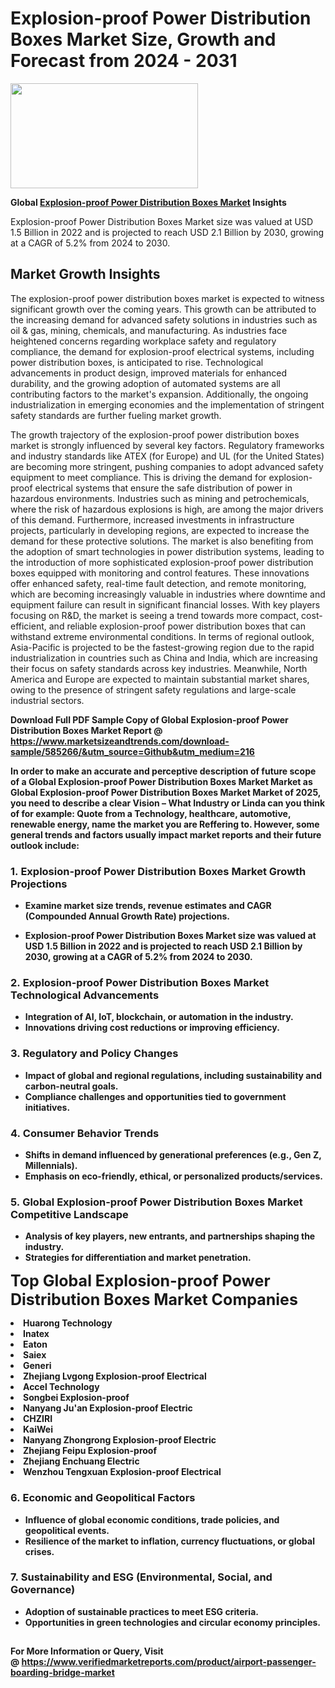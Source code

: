<H1>Explosion-proof Power Distribution Boxes Market Size, Growth and Forecast from 2024 - 2031</H1><img class="aligncenter size-medium wp-image-584254" src="https://thirdeyenews.in/wp-content/uploads/2024/09/Global-Market-Research-300x168.jpeg" alt="" width="300" height="168" /><p><strong>Global&nbsp;<a href="https://www.marketsizeandtrends.com/download-sample/585266/&amp;utm_source=Github&utm_medium=216">Explosion-proof Power Distribution Boxes Market</a> Insights</strong></p><p>Explosion-proof Power Distribution Boxes Market size was valued at USD 1.5 Billion in 2022 and is projected to reach USD 2.1 Billion by 2030, growing at a CAGR of 5.2% from 2024 to 2030.</p><p><h2>Market Growth Insights</h2> <p>The explosion-proof power distribution boxes market is expected to witness significant growth over the coming years. This growth can be attributed to the increasing demand for advanced safety solutions in industries such as oil & gas, mining, chemicals, and manufacturing. As industries face heightened concerns regarding workplace safety and regulatory compliance, the demand for explosion-proof electrical systems, including power distribution boxes, is anticipated to rise. Technological advancements in product design, improved materials for enhanced durability, and the growing adoption of automated systems are all contributing factors to the market's expansion. Additionally, the ongoing industrialization in emerging economies and the implementation of stringent safety standards are further fueling market growth.</p> <p><strong></strong></p> <p>The growth trajectory of the explosion-proof power distribution boxes market is strongly influenced by several key factors. Regulatory frameworks and industry standards like ATEX (for Europe) and UL (for the United States) are becoming more stringent, pushing companies to adopt advanced safety equipment to meet compliance. This is driving the demand for explosion-proof electrical systems that ensure the safe distribution of power in hazardous environments. Industries such as mining and petrochemicals, where the risk of hazardous explosions is high, are among the major drivers of this demand. Furthermore, increased investments in infrastructure projects, particularly in developing regions, are expected to increase the demand for these protective solutions. The market is also benefiting from the adoption of smart technologies in power distribution systems, leading to the introduction of more sophisticated explosion-proof power distribution boxes equipped with monitoring and control features. These innovations offer enhanced safety, real-time fault detection, and remote monitoring, which are becoming increasingly valuable in industries where downtime and equipment failure can result in significant financial losses. With key players focusing on R&D, the market is seeing a trend towards more compact, cost-efficient, and reliable explosion-proof power distribution boxes that can withstand extreme environmental conditions. In terms of regional outlook, Asia-Pacific is projected to be the fastest-growing region due to the rapid industrialization in countries such as China and India, which are increasing their focus on safety standards across key industries. Meanwhile, North America and Europe are expected to maintain substantial market shares, owing to the presence of stringent safety regulations and large-scale industrial sectors. <p><strong></p><p><span class=""><strong>Download Full PDF Sample Copy of Global Explosion-proof Power Distribution Boxes Market Report</strong> @ <a href="https://www.marketsizeandtrends.com/download-sample/585266/&amp;utm_source=Github&utm_medium=216" target="_blank">https://www.marketsizeandtrends.com/download-sample/585266/&amp;utm_source=Github&utm_medium=216</a></span></p><p>In order to make an accurate and perceptive description of future scope of a Global&nbsp;Explosion-proof Power Distribution Boxes Market Market as Global&nbsp;Explosion-proof Power Distribution Boxes Market Market of 2025, you need to describe a clear Vision &ndash; What Industry or Linda can you think of for example: Quote from a Technology, healthcare, automotive, renewable energy, name the market you are Reffering to. However, some general trends and factors usually impact market reports and their future outlook include:</p><h3>1.&nbsp;<strong>Explosion-proof Power Distribution Boxes Market Growth Projections</strong></h3><ul><li>Examine market size trends, revenue estimates and CAGR (Compounded Annual Growth Rate) projections.</li><li><p>Explosion-proof Power Distribution Boxes Market size was valued at USD 1.5 Billion in 2022 and is projected to reach USD 2.1 Billion by 2030, growing at a CAGR of 5.2% from 2024 to 2030.</p></li></ul><h3>2.&nbsp;<strong>Explosion-proof Power Distribution Boxes Market Technological Advancements</strong></h3><ul><li>Integration of AI, IoT, blockchain, or automation in the industry.</li><li>Innovations driving cost reductions or improving efficiency.</li></ul><h3>3.&nbsp;<strong>Regulatory and Policy Changes</strong></h3><ul><li>Impact of global and regional regulations, including sustainability and carbon-neutral goals.</li><li>Compliance challenges and opportunities tied to government initiatives.</li></ul><h3>4.&nbsp;<strong>Consumer Behavior Trends</strong></h3><ul><li>Shifts in demand influenced by generational preferences (e.g., Gen Z, Millennials).</li><li>Emphasis on eco-friendly, ethical, or personalized products/services.</li></ul><h3>5.&nbsp;<strong>Global Explosion-proof Power Distribution Boxes Market Competitive Landscape</strong></h3><ul><li>Analysis of key players, new entrants, and partnerships shaping the industry.</li><li>Strategies for differentiation and market penetration.</li></ul><p data-pm-slice="1 1 []"><span style="color: inherit; font-family: inherit; font-size: 25px;">Top Global Explosion-proof Power Distribution Boxes Market Companies</span></p><div class="" data-test-id=""><p><li>Huarong Technology</li><li> Inatex</li><li> Eaton</li><li> Saiex</li><li> Generi</li><li> Zhejiang Lvgong Explosion-proof Electrical</li><li> Accel Technology</li><li> Songbei Explosion-proof</li><li> Nanyang Ju'an Explosion-proof Electric</li><li> CHZIRI</li><li> KaiWei</li><li> Nanyang Zhongrong Explosion-proof Electric</li><li> Zhejiang Feipu Explosion-proof</li><li> Zhejiang Enchuang Electric</li><li> Wenzhou Tengxuan Explosion-proof Electrical</li></p></div><h3>6.&nbsp;<strong>Economic and Geopolitical Factors</strong></h3><ul><li>Influence of global economic conditions, trade policies, and geopolitical events.</li><li>Resilience of the market to inflation, currency fluctuations, or global crises.</li></ul><h3>7.&nbsp;<strong>Sustainability and ESG (Environmental, Social, and Governance)</strong></h3><ul><li>Adoption of sustainable practices to meet ESG criteria.</li><li>Opportunities in green technologies and circular economy principles.</li></ul><h2><strong style="font-size: 14px;">For More Information or Query, Visit @&nbsp;</strong><a style="background-color: #ffffff; font-size: 14px;" href="https://www.marketsizeandtrends.com/report/explosion-proof-power-distribution-boxes-market/" target="_blank">https://www.verifiedmarketreports.com/product/airport-passenger-boarding-bridge-market</a></h2>
